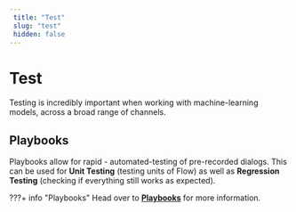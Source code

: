 ```yaml
---
 title: "Test" 
 slug: "test" 
 hidden: false 
---
```

# Test

Testing is incredibly important when working with machine-learning models, across a broad range of channels.

## Playbooks

Playbooks allow for rapid - automated-testing of pre-recorded dialogs. This can be used for **Unit Testing** (testing units of Flow) as well as **Regression Testing** (checking if everything still works as expected).

???+ info "Playbooks"
    Head over to [**Playbooks**]({{config.site_url}}ai/resources/test/playbooks/) for more information.